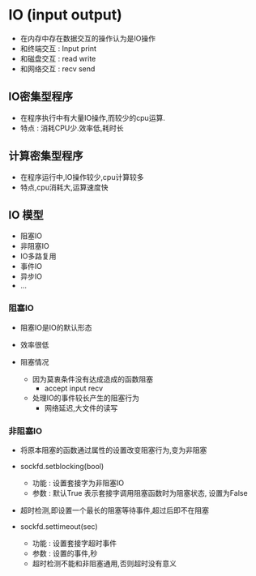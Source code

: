 # IO (input  output)
- 在内存中存在数据交互的操作认为是IO操作
- 和终端交互 : Input print
- 和磁盘交互 : read write
- 和网络交互 : recv send
## IO密集型程序
- 在程序执行中有大量IO操作,而较少的cpu运算. 
- 特点 : 消耗CPU少.效率低,耗时长
## 计算密集型程序
- 在程序运行中,IO操作较少,cpu计算较多
- 特点,cpu消耗大,运算速度快

## IO 模型
- 阻塞IO
- 非阻塞IO
- IO多路复用
- 事件IO
- 异步IO
- ...

### 阻塞IO
- 阻塞IO是IO的默认形态
- 效率很低

- 阻塞情况
    - 因为莫衷条件没有达成造成的函数阻塞
        - accept  input  recv
    - 处理IO的事件较长产生的阻塞行为
        - 网络延迟,大文件的读写 

### 非阻塞IO
- 将原本阻塞的函数通过属性的设置改变阻塞行为,变为非阻塞

- sockfd.setblocking(bool)
    - 功能 : 设置套接字为非阻塞IO
    - 参数 : 默认True 表示套接字调用阻塞函数时为阻塞状态, 设置为False

- 超时检测,即设置一个最长的阻塞等待事件,超过后即不在阻塞
- sockfd.settimeout(sec)
    - 功能 : 设置套接字超时事件
    - 参数 : 设置的事件,秒
    * 超时检测不能和非阻塞通用,否则超时没有意义